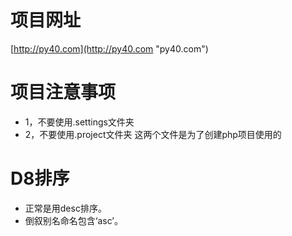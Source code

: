 # 项目网址 #
[http://py40.com](http://py40.com "py40.com")

# 项目注意事项 #

- 1，不要使用.settings文件夹
- 2，不要使用.project文件夹
这两个文件是为了创建php项目使用的

# D8排序 #
- 正常是用desc排序。
- 倒叙别名命名包含‘asc’。



